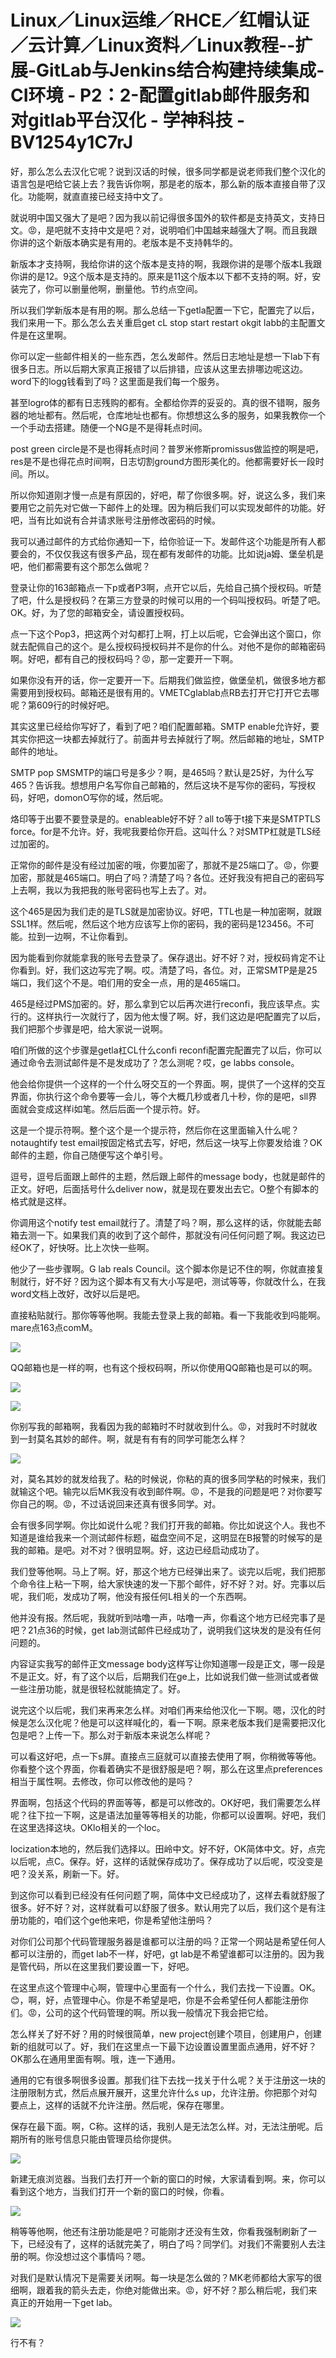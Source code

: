# Linux／Linux运维／RHCE／红帽认证／云计算／Linux资料／Linux教程--扩展-GitLab与Jenkins结合构建持续集成-CI环境 - P2：2-配置gitlab邮件服务和对gitlab平台汉化 - 学神科技 - BV1254y1C7rJ

好，那么怎么去汉化它呢？说到汉话的时候，很多同学都是说老师我们整个汉化的语言包是吧给它装上去？我告诉你啊，那是老的版本，那么新的版本直接自带了汉化。功能啊，就直直接已经支持中文了。

就说明中国又强大了是吧？因为我以前记得很多国外的软件都是支持英文，支持日文。😡，是吧就不支持中文是吧？对，说明咱们中国越来越强大了啊。而且我跟你讲的这个新版本确实是有用的。老版本是不支持韩华的。

新版本才支持啊，我给你讲的这个版本是支持的啊，我跟你讲的是哪个版本L我跟你讲的是12。9这个版本是支持的。原来是11这个版本以下都不支持的啊。好，安装完了，你可以删量他啊，删量他。节约点空间。

所以我们学新版本是有用的啊。那么总结一下getla配置一下它，配置完了以后，我们来用一下。那么怎么去关重启get cL stop start restart okgit labb的主配置文件是在这里啊。

你可以定一些邮件相关的一些东西，怎么发邮件。然后日志地址是想一下lab下有很多日志。所以后期大家真正报错了以后排错，应该从这里去排哪边呢这边。word下的logg钱看到了吗？这里面是我们每一个服务。

甚至logro体的都有日志残购的都有。全都给你弄的妥妥的。真的很不错啊，服务器的地址都有。然后呢，仓库地址也都有。你想想这么多的服务，如果我教你一个一个手动去搭建。随便一个NG是不是得耗点时间。

post green circle是不是也得耗点时间？普罗米修斯promissus做监控的啊是吧，res是不是也得花点时间啊，日志切割ground方图形美化的。他都需要好长一段时间。所以。

所以你知道刚才慢一点是有原因的，好吧，帮了你很多啊。好，说这么多，我们来要用它之前先对它做一下邮件上的处理。因为稍后我们可以实现发邮件的功能。好吧，当有比如说有合并请求账号注册修改密码的时候。

我可以通过邮件的方式给你通知一下，给你验证一下。发邮件这个功能是所有人都要会的，不仅仅我这有很多产品，现在都有发邮件的功能。比如说ja姆、堡垒机是吧，他们都需要有这个那怎么做呢？

登录让你的163邮箱点一下p或者P3啊，点开它以后，先给自己搞个授权码。听楚了吧，什么是授权码？在第三方登录的时候可以用的一个码叫授权码。听楚了吧。OK。好，为了您的邮箱安全，请设置授权码。

点一下这个Pop3，把这两个对勾都打上啊，打上以后呢，它会弹出这个窗口，你就去配佩自己的这个。是么授权码授权码并不是你的什么。对他不是你的邮箱密码啊。好吧，都有自己的授权码吗？😡，那一定要开一下啊。

如果你没有开的话，你一定要开一下。后期我们做监控，做堡垒机，做很多地方都需要用到授权码。邮箱还是很有用的。VMETCglablab点RB去打开它打开它去哪呢？第609行的时候好吧。

其实这里已经给你写好了，看到了吧？咱们配置邮箱。SMTP enable允许好，要其实你把这一块都去掉就行了。前面井号去掉就行了啊。然后邮箱的地址，SMTP邮件的地址。

SMTP pop SMSMTP的端口号是多少？啊，是465吗？默认是25好，为什么写465？告诉我。想想用户名写你自己邮箱的，然后这块不是写你的密码，写授权码，好吧，domonO写你的域，然后呢。

烙印等于出要不要登录是的。enableable好不好？all to等于t接下来是SMTPTLS force。for是不允许。好，我呢我要给你开启。这叫什么？对SMTP杠就是TLS经过加密的。

正常你的邮件是没有经过加密的哦，你要加密了，那就不是25端口了。😡，你要加密，那就是465端口。明白了吗？清楚了吗？各位。还好我没有把自己的密码写上去啊，我以为我把我的账号密码也写上去了。对。

这个465是因为我们走的是TLS就是加密协议。好吧，TTL也是一种加密啊，就跟SSL1样。然后呢，然后这个地方应该写上你的密码，我的密码是123456。不可能。拉到一边啊，不让你看到。

因为能看到你就能拿我的账号去登录了。保存退出。好不好？对，授权码肯定不让你看到。好，我们这边写完了啊。哎。清楚了吗，各位。对，正常SMTP是是25端口，我们这个不是。咱们用的安全一点，用的是465端口。

465是经过PMS加密的。好，那么拿到它以后再次进行reconfi，我应该早点。实行的。这样执行一次就行了，因为他太慢了啊。好，我们这边是吧配置完了以后，我们把那个步骤是吧，给大家说一说啊。

咱们所做的这个步骤是getla杠CL什么confi reconfi配置完配置完了以后，你可以通过命令去测试邮件是不是发成功了？怎么测呢？哎，ge labbs console。

他会给你提供一个这样的一个什么呀交互的一个界面。啊，提供了一个这样的交互界面，你执行这个命令要等一会儿，等个大概几秒或者几十秒，你的是吧，sll界面就会变成这样i如笔。然后后面一个提示符。好。

这是一个提示符啊。整个这个是一个提示符，然后你在这里面输入什么呢？notaughtify test email按固定格式去写，好吧，然后这一块写上你要发给谁？OK邮件的主题，你自己随便写这个单引号。

逗号，逗号后面跟上邮件的主题，然后跟上邮件的message body，也就是邮件的正文。好吧，后面括号什么deliver now，就是现在要发出去它。O整个有脚本的格式就是这样。

你调用这个notify test email就行了。清楚了吗？啊，那么这样的话，你就能去邮箱去测一下。如果我们真的收到了这个邮件，那就没有问任何问题了啊。我这边已经OK了，好快呀。比上次快一些啊。

他少了一些步骤啊。G lab reals Council。这个脚本你是记不住的啊，你就直接复制就行，好不好？因为这个脚本有又有大小写是吧，测试等等，你就改什么，在我word文档上改好，改好以后是吧。

直接粘贴就行。那你等等他啊。我能去登录上我的邮箱。看一下我能收到吗能啊。mare点163点comM。

![](img/2dc9063847818a15a7a598b9e4c28dc6_1.png)

QQ邮箱也是一样的啊，也有这个授权码啊，所以你使用QQ邮箱也是可以的啊。

![](img/2dc9063847818a15a7a598b9e4c28dc6_3.png)

![](img/2dc9063847818a15a7a598b9e4c28dc6_4.png)

你别写我的邮箱啊，我看因为我的邮箱时不时就收到什么。😡，对我时不时就收到一封莫名其妙的邮件。啊，就是有有有的同学可能怎么样？



![](img/2dc9063847818a15a7a598b9e4c28dc6_6.png)

对，莫名其妙的就发给我了。粘的时候说，你粘的真的很多同学粘的时候来，我们就输这个吧。输完以后MK我没有收到邮件啊。😡，不是我的问题是吧？对你要写你自己的啊。😡，不过话说回来还真有很多同学。对。

会有很多同学啊。你比如说什么呢？我们打开我的邮箱。你比如说这个人。我也不知道是谁给我来一个测试邮件标题，磁盘空间不足，这明显在B报警的时候写的是我的邮箱。是吧。对不对？很明显啊。好，这边已经启动成功了。

我们登等他啊。马上了啊。好，那这个地方已经弹出来了。谈完以后呢，我们把那个命令往上粘一下啊，给大家快速的发一下那个邮件，好不好？对。好。完事以后呢，我们呃，发成功了啊，他没有报任何L相关的一个东西啊。

他并没有报。然后呢，我就听到咕噜一声，咕噜一声，你看这个地方已经完事了是吧？21点36的时候，get lab测试邮件已经成功了，说明我们这块发的是没有任何问题的。

内容证实我写的邮件正文message body这样写让你知道哪一段是正文，哪一段是不是正文。好，有了这个以后，后期我们在ge上，比如说我们做一些测试或者做一些注册功能，就是很轻松就能搞定了。好。

说完这个以后呢，我们来再来怎么样。对咱们再来给他汉化一下啊。嗯，汉化的时候是怎么汉化呢？他是可以这样喊化的，看一下啊。原来老版本我们是需要把汉化包是吧？上传一下。那么对于新版本来说怎么样呢？

可以看这好吧，点一下s屏。直接点三庭就可以直接去使用了啊，你稍微等等他。你看整个这个界面，你看着确实不是很舒服是吧？啊，那么在这里点preferences相当于属性啊。去修改，你可以修改他的是吗？

界面啊，包括这个代码的界面等等，都是可以修改的。OK好吧，我们需要怎么样呢？往下拉一下啊，这是语法加量等等相关的功能，你都可以设置啊。好吧，我们在这里选择这块。OKlo相关的一个loc。

locization本地的，然后我们选择以。田岭中文。好不好，OK简体中文。好，点完以后呢，点C。保存。好，这样的话就保存成功了。保存成功了以后呢，哎没变是吧？没关系，刷新一下。好。

到这你可以看到已经没有任何问题了啊，简体中文已经成功了，这样去看就舒服了很多。好不好？对，这样就看可以舒服了很多。默认用完了以后，我们这个是有注册功能的，咱们这个ge他来吧，你是希望他注册吗？

对你们公司那个代码管理服务器是谁都可以注册的吗？正常一个网站是希望任何人都可以注册的，而get lab不一样，好吧，gt lab是不希望谁都可以注册的。因为我是管代码，所以在这里我们要设置一下，好吧。

在这里点这个管理中心啊，管理中心里面有一个什么，我们去找一下设置。OK。😊，啊，好，点管理中心。你是不希望是吧，你是不会希望任何人都能注册你们。😡，公司的这个代码管理的啊。所以我一般情况下我会把它给。

怎么样关了好不好？用的时候很简单，new project创建个项目，创建用户，创建新的组就可以了。好，我们在这里点一下最下边设置设置里面点通用，好不好？OK那么在通用里面有啊。哦，连一下通用。

通用的它有很多啊很多设置。那我们往下去找一找关于什么呢？关于注册这一块的注册限制方式，然后点展开展开，这里允许什么s up，允许注册。你把那个对勾要点上，这样的话就不允许注册。然后呢，保存在哪里。

保存在最下面。啊，C称。这样的话，我别人是无法怎么样。对，无法注册呢。后期所有的账号信息只能由管理员给你提供。



![](img/2dc9063847818a15a7a598b9e4c28dc6_8.png)

新建无痕浏览器。当我们去打开一个新的窗口的时候，大家请看到啊。来，你可以看到这个地方，当我们打开一个新的窗口的时候，你看。



![](img/2dc9063847818a15a7a598b9e4c28dc6_10.png)

稍等等他啊，他还有注册功能是吧？可能刚才还没有生效，你看我强制刷新了一下，已经没有了，这样的话就完美了，明白了吗？同学们。对我们不需要别人去注册的啊。你没想过这个事情吗？嗯。

对我们是默认情况下是需要关闭啊。每一块是怎么做的？MK老师都给大家写的很细啊，跟着我的箭头去走，你绝对能做出来。😡，好不好？那么稍后呢，我们来真正的开始用一下get lab。



![](img/2dc9063847818a15a7a598b9e4c28dc6_12.png)

行不有？